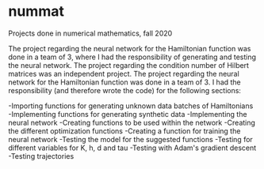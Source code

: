 # nummat
Projects done in numerical mathematics, fall 2020

The project regarding the neural network for the Hamiltonian function was done in a team of 3, where I had the responsibility of generating and testing the neural network.
The project regarding the condition number of Hilbert matrices was an independent project.
The project regarding the neural network for the Hamiltonian function was done in a team of 3. I had the responsibility (and therefore wrote the code) for the following sections:


-Importing functions for generating unknown data batches of Hamiltonians
-Implementing functions for generating synthetic data
-Implementing the neural network
-Creating functions to be used within the network
-Creating the different optimization functions
-Creating a function for training the neural network
-Testing the model for the suggested functions
-Testing for different variables for K, h, d and tau
-Testing with Adam's gradient descent
-Testing trajectories

